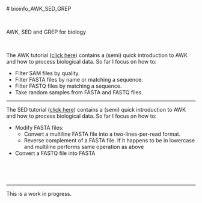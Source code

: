 \# bioinfo_AWK_SED_GREP

 

AWK, SED and GREP for biology

 

The AWK tutorial ([click here](Understanding_AWK.ipynb)) contains a (semi) quick
introduction to AWK and how to process biological data. So far I focus on how to:

* Filter SAM files by quality.
* Filter FASTA files by name or matching a sequence.
* Filter FASTQ files by matching a sequence.
* Take random samples from FASTA and FASTQ files.

---

The SED tutorial ([click here](Understanding_SED.ipynb)) contains a (semi) quick
introduction to AWK and how to process biological data. So far I focus on how to:

* Modify FASTA files:
	* Convert a multiline FASTA file into a two-lines-per-read format.
	* Reverse complement of a FASTA file. If it happens to be in lowercase and multiline performs same operation as above	
* Convert a FASTQ file into FASTA

 

 

---

This is a work in progress.
